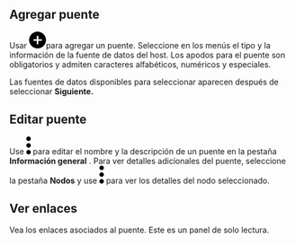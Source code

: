 ## Agregar puente


Usar ![Icono Más para añadir un elemento](Images/ebt1659745488877.svg)para agregar un puente. Seleccione en los menús el tipo y la información de la fuente de datos del host. Los apodos para el puente son obligatorios y admiten caracteres alfabéticos, numéricos y especiales.

Las fuentes de datos disponibles para seleccionar aparecen después de seleccionar **Siguiente.**

## Editar puente


Use ![Icono del menú de Kabob](Images/zsz1597101912145.svg) para editar el nombre y la descripción de un puente en la pestaña **Información general** \. Para ver detalles adicionales del puente, seleccione la pestaña **Nodos** y use ![Icono del menú de Kabob](Images/zsz1597101912145.svg) para ver los detalles del nodo seleccionado.

## Ver enlaces


Vea los enlaces asociados al puente. Este es un panel de solo lectura.

